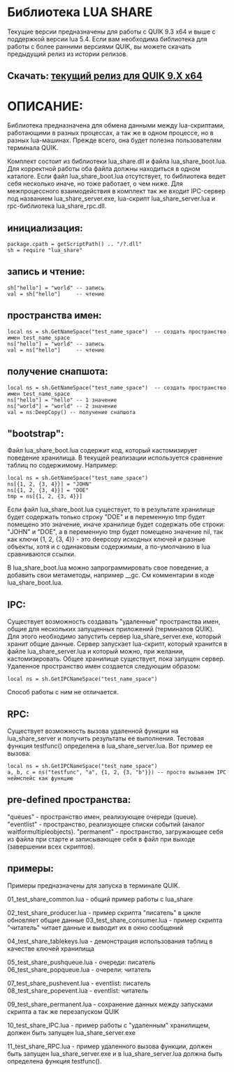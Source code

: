 Библиотека LUA SHARE
====================

Текущие версии предназначены для работы с QUIK 9.3 x64 и выше с поддержкой версии lua 5.4. Если вам необходима 
библиотека для работы с более ранними версиями QUIK, вы можете скачать предыдущий релиз из истории релизов.

Скачать: [текущий релиз для QUIK 9.X x64](https://github.com/untoxa/lua_share/releases/download/latest/lua_share_binaries.zip)
-----------------------------------------

ОПИСАНИЕ:
=========

Библиотека предназначена для обмена данными между lua-скриптами, работающими в разных процессах, а так же в 
одном процессе, но в разных lua-машинах. Прежде всего, она будет полезна пользователям терминала QUIK.

Комплект состоит из библиотеки lua_share.dll и файла lua_share_boot.lua. Для корректной работы оба файла должны 
находиться в одном каталоге. Если файл lua_share_boot.lua отсутствует, то библиотека ведет себя несколько иначе, 
но тоже работает, о чем ниже. Для межпроцессного взаимодействия в комплект так же входит IPC-сервер под названием
lua_share_server.exe, lua-скрипт lua_share_server.lua и rpc-библиотека lua_share_rpc.dll.

инициализация:
--------------

```
package.cpath = getScriptPath() .. "/?.dll"  
sh = require "lua_share"
```

запись и чтение:
----------------

```
sh["hello"] = "world" -- запись  
val = sh["hello"]     -- чтение
```

пространства имен:
------------------

```
local ns = sh.GetNameSpace("test_name_space")  -- создать пространство имен test_name_space  
ns["hello"] = "world" -- запись  
val = ns["hello"]     -- чтение
```

получение снапшота:
-------------------

```
local ns = sh.GetNameSpace("test_name_space")  -- создать пространство имен test_name_space  
ns["hello"] = "hello" -- 1 значение  
ns["world"] = "world" -- 2 значение  
val = ns:DeepCopy() -- получение снапшота
```

"bootstrap":
------------

Файл lua_share_boot.lua содержит код, который кастомизирует поведение хранилища. В текущей реализации 
используется  сравнение таблиц по содержимому. Например:

```
local ns = sh.GetNameSpace("test_name_space")  
ns[{1, 2, {3, 4}}] = "JOHN"  
ns[{1, 2, {3, 4}}] = "DOE"  
tmp = ns[{1, 2, {3, 4}}]
```

Если файл lua_share_boot.lua существует, то в результате хранилище будет содержать только строку 
"DOE" и в переменную tmp будет помещено это значение, иначе хранилице будет содержать обе строки: 
"JOHN" и "DOE", а в переменную tmp будет помещено значение nil, так как ключи {1, 2, {3, 4}} - это 
deepcopy исходных ключей и разные объекты, хотя и с одинаковым содержимым, а по-умолчанию в lua 
сравниваются ссылки.

В lua_share_boot.lua можно запрограммировать свое поведение, а добавить свои метаметоды, например __gc. 
См комментарии в коде lua_share_boot.lua.


IPC:
----

Существует возможность создавать "удаленные" пространства имен, общие для нескольких запущенных приложений 
(терминалов QUIK). Для этого необходимо запустить сервер lua_share_server.exe, который хранит общие данные. 
Сервер запускает lua-скрипт, который хранится в файле lua_share_server.lua и который можно, при желании, 
кастомизировать. Общее хранилище существует, пока запущен сервер. Удаленное пространство имен создается 
следующим образом:

```
local ns = sh.GetIPCNameSpace("test_name_space")
```

Способ работы с ним не отличается.


RPC:
----

Существует возможность вызова удаленной функции на lua_share_server и получить результаты ее выполнения.
Тестовая функция testfunc() определена в lua_share_server.lua. Вот пример ее вызова:

```
local ns = sh.GetIPCNameSpace("test_name_space")  
a, b, c = ns("testfunc", "a", {1, 2, {3, "b"}}) -- просто вызываем IPC неймспейс как функцию
```

pre-defined пространства:
-------------------------

"queues"    - пространство имен, реализующее очереди (queue).
"eventlist" - пространство, реализующее списки событий (аналог waitformultipleobjects).
"permanent" - пространство, загружающее себя из файла при старте и записывающее себя в файл при
              выходе (завершении всех скриптов).


примеры:
--------

Примеры предназначены для запуска в терминале QUIK.

01_test_share_common.lua      - общий пример работы с lua_share

02_test_share_producer.lua    - пример скрипта "писатель" в цикле обновляет общие данные
03_test_share_consumer.lua    - пример скрипта "читатель" читает данные и выводит их в окно сообщений

04_test_share_tablekeys.lua   - демонстрация использования таблиц в качестве ключей хранилища

05_test_share_pushqueue.lua   - очереди: писатель
06_test_share_popqueue.lua    - очерели: читатель

07_test_share_pushevent.lua   - eventlist: писатель
08_test_share_popevent.lua    - eventlist: читатель

09_test_share_permanent.lua   - сохранение данных между запусками скрипта а так же перезапуском QUIK

10_test_share_IPC.lua         - пример работы с "удаленным" хранилищем, должен быть запущен lua_share_server.exe

11_test_share_RPC.lua         - пример удаленного вызова функции, должен быть запущен lua_share_server.exe и
                                в lua_share_server.lua должна быть определена функция  testfunc().
